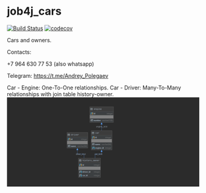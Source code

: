 # job4j_cars
[![Build Status](https://app.travis-ci.com/AndreyPolegaev/job4j_cars.svg?branch=master)](https://app.travis-ci.com/AndreyPolegaev/job4j_cars)
[![codecov](https://codecov.io/gh/AndreyPolegaev/job4j_cars/branch/master/graph/badge.svg?token=U0ZZ7LUSAJ)](https://codecov.io/gh/AndreyPolegaev/job4j_cars)

Cars and owners.
 

Contacts: 
 
+7 964 630 77 53 (also whatsapp)
 
Telegram: https://t.me/Andrey_Polegaev

Car - Engine: One-To-One relationships. 
Car - Driver: Many-To-Many relationships with join table history-owner.
![alt text](images/db.png)
